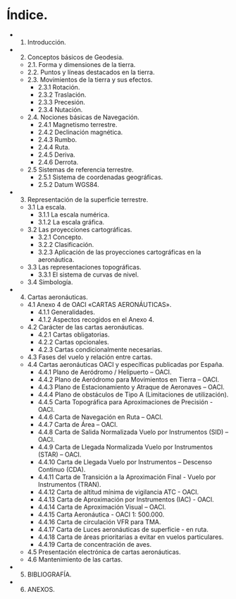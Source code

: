 # Índice.

- 1. Introducción.
- 2. Conceptos básicos de Geodesia.
  - 2.1. Forma y dimensiones de la tierra.
  - 2.2. Puntos y líneas destacados en la tierra.
  - 2.3. Movimientos de la tierra y sus efectos.
    - 2.3.1 Rotación.
    - 2.3.2 Traslación.
    - 2.3.3 Precesión.
    - 2.3.4 Nutación.
  - 2.4. Nociones básicas de Navegación.
    - 2.4.1 Magnetismo terrestre.
    - 2.4.2 Declinación magnética.
    - 2.4.3 Rumbo.
    - 2.4.4 Ruta.
    - 2.4.5 Deriva.
    - 2.4.6 Derrota.
  - 2.5 Sistemas de referencia terrestre.
    - 2.5.1 Sistema de coordenadas geográficas.
    - 2.5.2 Datum WGS84.
- 3. Representación de la superficie terrestre.
  - 3.1 La escala.
    - 3.1.1 La escala numérica.
    - 3.1.2 La escala gráfica.
  - 3.2 Las proyecciones cartográficas.
    - 3.2.1 Concepto.
    - 3.2.2 Clasificación.
    - 3.2.3 Aplicación de las proyecciones cartográficas en la aeronáutica.
  - 3.3 Las representaciones topográficas.
    - 3.3.1 El sistema de curvas de nivel.
  - 3.4 Simbología.
- 4. Cartas aeronáuticas.
  - 4.1 Anexo 4 de OACI «CARTAS AERONÁUTICAS».
    - 4.1.1 Generalidades.
    - 4.1.2 Aspectos recogidos en el Anexo 4.
  - 4.2 Carácter de las cartas aeronáuticas.
    - 4.2.1 Cartas obligatorias.
    - 4.2.2 Cartas opcionales.
    - 4.2.3 Cartas condicionalmente necesarias.
  - 4.3 Fases del vuelo y relación entre cartas.
  - 4.4 Cartas aeronáuticas OACI y específicas publicadas por España.
    - 4.4.1 Plano de Aeródromo / Helipuerto – OACI.
    - 4.4.2 Plano de Aeródromo para Movimientos en Tierra – OACI.
    - 4.4.3 Plano de Estacionamiento y Atraque de Aeronaves – OACI.
    - 4.4.4 Plano de obstáculos de Tipo A (Limitaciones de utilización).
    - 4.4.5 Carta Topográfica para Aproximaciones de Precisión - OACI.
    - 4.4.6 Carta de Navegación en Ruta – OACI.
    - 4.4.7 Carta de Área – OACI.
    - 4.4.8 Carta de Salida Normalizada Vuelo por Instrumentos (SID) – OACI.
    - 4.4.9 Carta de Llegada Normalizada Vuelo por Instrumentos (STAR) – OACI.
    - 4.4.10 Carta de Llegada Vuelo por Instrumentos – Descenso Continuo (CDA).
    - 4.4.11 Carta de Transición a la Aproximación Final - Vuelo por Instrumentos (TRAN).
    - 4.4.12 Carta de altitud mínima de vigilancia ATC - OACI.
    - 4.4.13 Carta de Aproximación por Instrumentos (IAC) - OACI.
    - 4.4.14 Carta de Aproximación Visual – OACI.
    - 4.4.15 Carta Aeronáutica - OACI 1: 500.000.
    - 4.4.16 Carta de circulación VFR para TMA.
    - 4.4.17 Carta de Luces aeronáuticas de superficie - en ruta.
    - 4.4.18 Carta de áreas prioritarias a evitar en vuelos particulares.
    - 4.4.19 Carta de concentración de aves.
  - 4.5 Presentación electrónica de cartas aeronáuticas.
  - 4.6 Mantenimiento de las cartas.
- 5. BIBLIOGRAFÍA.
- 6. ANEXOS.

